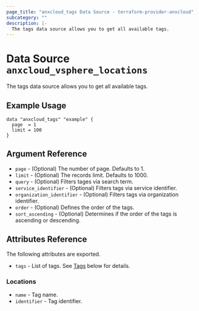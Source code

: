 ```yaml
---
page_title: "anxcloud_tags Data Source - terraform-provider-anxcloud"
subcategory: ""
description: |-
  The tags data source allows you to get all available tags.
---
```


# Data Source `anxcloud_vsphere_locations`

The tags data source allows you to get all available tags.

## Example Usage

```hcl
data "anxcloud_tags" "example" {
  page  = 1
  limit = 100
}
```

## Argument Reference

- `page` - (Optional) The number of page. Defaults to 1.
- `limit` - (Optional) The records limit. Defaults to 1000.
- `query` - (Optional) Filters tages via search term.
- `service_identifier` - (Optional) Filters tags via service identifier.
- `organization_identifier` - (Optional) Filters tags via organization identifier.
- `order` - (Optional) Defines the order of the tags.
- `sort_ascending` - (Optional) Determines if the order of the tags is ascending or descending.

## Attributes Reference

The following attributes are exported.

- `tags` - List of tags. See [Tags](#tags) below for details.

### Locations

- `name` - Tag name.
- `identifier` - Tag identifier.
